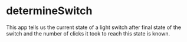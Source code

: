 # determineSwitch
This app tells us the current state of a light switch after final state of the switch and the number of clicks it took to reach this state is known.
